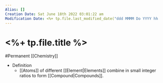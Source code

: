 ```yaml
---
Alias: []
Creation Date: Sat June 18th 2022 03:01:22 am 
Modification Date: <%+ tp.file.last_modified_date("ddd MMMM Do YYYY hh:mm:ss a") %>
---
```

# <%+ tp.file.title %>
#Permanent [[Chemistry]]

- Definition
	- [[Atoms]] of different [[Element|Elements]] combine in small integer ratios to form [[Compound|Compounds]].
